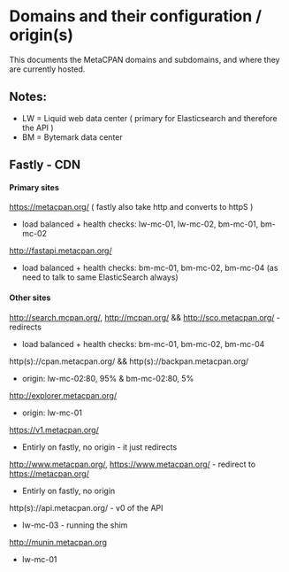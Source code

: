 # Domains and their configuration / origin(s)

This documents the MetaCPAN domains and subdomains, and where
they are currently hosted.

## Notes:

- LW = Liquid web data center ( primary for Elasticsearch and therefore the API )
- BM = Bytemark data center 

## Fastly - CDN

#### Primary sites

https://metacpan.org/  ( fastly also take http and converts to httpS )

 * load balanced + health checks: lw-mc-01, lw-mc-02, bm-mc-01, bm-mc-02

http://fastapi.metacpan.org/

 * load balanced + health checks: bm-mc-01, bm-mc-02, bm-mc-04  (as need to talk to same ElasticSearch always)

#### Other sites

http://search.mcpan.org/, http://mcpan.org/ && http://sco.metacpan.org/ - redirects

 * load balanced + health checks: bm-mc-01, bm-mc-02, bm-mc-04

http(s)://cpan.metacpan.org/ && http(s)://backpan.metacpan.org/

 * origin: lw-mc-02:80, 95% & bm-mc-02:80, 5%

http://explorer.metacpan.org/

 * origin: lw-mc-01

https://v1.metacpan.org/

 * Entirly on fastly, no origin - it just redirects

http://www.metacpan.org/, https://www.metacpan.org/ - redirect to https://metacpan.org/

 * Entirly on fastly, no origin

http(s)://api.metacpan.org/ - v0 of the API

  * lw-mc-03 - running the shim

http://munin.metacpan.org

 * lw-mc-01

